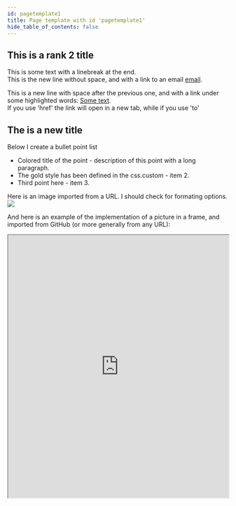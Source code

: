 ```yaml
---
id: pagetemplate1
title: Page template with id 'pagetemplate1'
hide_table_of_contents: false
---
```


## This is a rank 2 title

This is some text with a linebreak at the end.<br/>
This is the new line without space, and with a link to an email [email](mailto:contact@datacraft.paris).

This is a new line with space after the previous one, and with a link under some highlighted words: <a href="https://www.thoughtworks.com/radar">Some text</a>.<br/>
If you use 'href' the link will open in a new tab, while if you use 'to'


## The is a new title

Below I create a bullet point list
- <span className="datacraft-green">Colored title of the point</span> - description of this point with a long paragraph.
- <span className="datacraft-green">The gold style has been defined in the css.custom</span> - item 2.
- <span className="datacraft-green">Third point here</span> - item 3.


Here is an image imported from a URL. I should check for formating options.
![](https://ekimetrics.com/wp-content/uploads/2020/06/header-culture-knowledge-min.jpg)


And here is an example of the implementation of a picture in a frame, and imported from GitHub (or more generally from any URL):
<iframe id="inlineFrameExample"
    title="Inline Frame Example"
    width="100%"
    height="600"
    src="https://ekimetrics.github.io/tech-radar/">
</iframe>